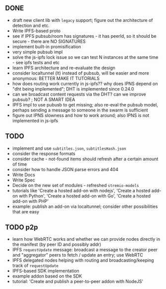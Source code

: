 ## DONE

* draft new client lib with `legacy` support; figure out the architecture of detection and etc.
* Write IPFS-based proto
* see if IPFS pubsub/room has signatures - it has peerId, so it should be secure - there are NO SIGNATURES
* implement built-in promisification
* very simple pubsub impl
* solve the js-ipfs lock issue so we can test N instances at the same time - see ipfs tests and etc
* learn IPFS architecture and re-evaluate the design
* consider localtunnel (lt) instead of pubsub, will be easier and more anonymous: BETTER MAKE IT TUTORIALS
* how does routing work currently in js-ipfs?? why does IPNS depend on "dht being implemented"; DHT is implemented since 0.24.0
* can we broadcast content requests via the DHT? can we improve pubsub? ; NOT A SMART IDEA
* IPFS impl to use pubusb to get missing; also re-eval the pubsub model, perhaps sending a message to someone in the swarm is sufficient
* figure out IPNS slowness and how to work around; also IPNS is not implemented in js-ipfs

## TODO

* implement and use `subtitles.json`, `subtitlesHash.json`
* consider the response formats
* consider cache - not-found items should refresh after a certain amount of time
* consider how to handle JSON parse errors and 404
* Write Docs
* Write Spec
* Decide on the new set of modules - refreshed `stremio-models`
* tutorials like 'Create a hosted add-on with nodejs', 'Create a hosted add-on with Python', 'Create a hosted add-on with Go', 'Create a hosted add-on with PHP'
* example: publish an add-on via localtunnel; consider other possibilities that are easy


## TODO p2p

* learn how WebRTC works and whether we can provide nodes directly in the manifest (by peer ID and possibly addr)
* IPFS `requestUpdate` message: broadcast a message to the creator peer and "aggregator" peers to fetch / update an entry; use WebRTC 
* IPFS delegated nodes helping with routing and broadcasting/keeping track of `requestUpdate`
* IPFS-based SDK implementation
* example addon based on the SDK
* tutorial: 'Create and publish a peer-to-peer addon with NodeJS'